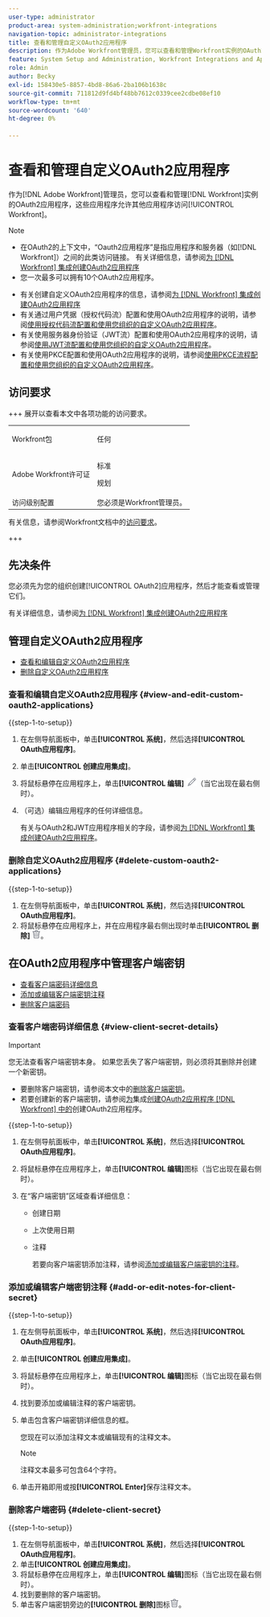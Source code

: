 ```yaml
---
user-type: administrator
product-area: system-administration;workfront-integrations
navigation-topic: administrator-integrations
title: 查看和管理自定义OAuth2应用程序
description: 作为Adobe Workfront管理员，您可以查看和管理Workfront实例的OAuth2应用程序，这些应用程序允许其他应用程序访问Workfront。
feature: System Setup and Administration, Workfront Integrations and Apps
role: Admin
author: Becky
exl-id: 158430e5-8857-4bd8-86a6-2ba106b1638c
source-git-commit: 711812d9fd4bf48bb7612c0339cee2cdbe08ef10
workflow-type: tm+mt
source-wordcount: '640'
ht-degree: 0%

---
```


# 查看和管理自定义OAuth2应用程序

作为[!DNL Adobe Workfront]管理员，您可以查看和管理[!DNL Workfront]实例的OAuth2应用程序，这些应用程序允许其他应用程序访问[!UICONTROL Workfront]。

>[!NOTE]
>
>* 在OAuth2的上下文中，“Oauth2应用程序”是指应用程序和服务器（如[!DNL Workfront]）之间的此类访问链接。 有关详细信息，请参阅[为 [!DNL Workfront] 集成创建OAuth2应用程序](../../administration-and-setup/configure-integrations/create-oauth-application.md)
>* 您一次最多可以拥有10个OAuth2应用程序。

* 有关创建自定义OAuth2应用程序的信息，请参阅[为 [!DNL Workfront] 集成创建OAuth2应用程序](../../administration-and-setup/configure-integrations/create-oauth-application.md)
* 有关通过用户凭据（授权代码流）配置和使用OAuth2应用程序的说明，请参阅[使用授权代码流配置和使用您组织的自定义OAuth2应用程序](../../wf-api/api/oauth-app-code-token-flow.md)。
* 有关使用服务器身份验证（JWT流）配置和使用OAuth2应用程序的说明，请参阅[使用JWT流配置和使用您组织的自定义OAuth2应用程序](../../wf-api/api/oauth-app-jwt-flow.md)。
* 有关使用PKCE配置和使用OAuth2应用程序的说明，请参阅[使用PKCE流程配置和使用您组织的自定义OAuth2应用程序](../../wf-api/api/oauth-app-pkce-flow.md)。

## 访问要求

+++ 展开以查看本文中各项功能的访问要求。

<table style="table-layout:auto"> 
 <col> 
 <col> 
 <tbody> 
  <tr> 
   <td role="rowheader">Workfront包</td> 
   <td><p>任何</p></td> 
  </tr> 
  <tr> 
   <td role="rowheader">Adobe Workfront许可证</td> 
   <td><p>标准</p> <p>规划</p></td> 
  </tr> 
  <tr> 
   <td role="rowheader">访问级别配置</td> 
   <td>您必须是Workfront管理员。 </td> 
  </tr> 
 </tbody> 
</table>

有关信息，请参阅Workfront文档中的[访问要求](/help/quicksilver/administration-and-setup/add-users/access-levels-and-object-permissions/access-level-requirements-in-documentation.md)。

+++

## 先决条件

您必须先为您的组织创建[!UICONTROL OAuth2]应用程序，然后才能查看或管理它们。

有关详细信息，请参阅[为 [!DNL Workfront] 集成创建OAuth2应用程序](../../administration-and-setup/configure-integrations/create-oauth-application.md)

## 管理自定义OAuth2应用程序

* [查看和编辑自定义OAuth2应用程序](#view-and-edit-custom-oauth2-applications)
* [删除自定义OAuth2应用程序](#delete-custom-oauth2-applications)

### 查看和编辑自定义OAuth2应用程序 {#view-and-edit-custom-oauth2-applications}

{{step-1-to-setup}}

1. 在左侧导航面板中，单击&#x200B;**[!UICONTROL 系统]**，然后选择&#x200B;**[!UICONTROL OAuth应用程序]**。
1. 单击&#x200B;**[!UICONTROL 创建应用集成]**。
1. 将鼠标悬停在应用程序上，单击&#x200B;**[!UICONTROL 编辑]** ![编辑图标](assets/edit-icon.png)（当它出现在最右侧时）。
1. （可选）编辑应用程序的任何详细信息。

   有关与OAuth2和JWT应用程序相关的字段，请参阅[为 [!DNL Workfront] 集成创建OAuth2应用程序](../../administration-and-setup/configure-integrations/create-oauth-application.md)。

### 删除自定义OAuth2应用程序 {#delete-custom-oauth2-applications}

{{step-1-to-setup}}

1. 在左侧导航面板中，单击&#x200B;**[!UICONTROL 系统]**，然后选择&#x200B;**[!UICONTROL OAuth应用程序]**。
1. 将鼠标悬停在应用程序上，并在应用程序最右侧出现时单击&#x200B;**[!UICONTROL 删除]** ![删除](assets/delete.png)。

## 在OAuth2应用程序中管理客户端密钥

* [查看客户端密码详细信息](#view-client-secret-details)
* [添加或编辑客户端密钥注释](#add-or-edit-notes-for-client-secret)
* [删除客户端密码](#delete-client-secret)

### 查看客户端密码详细信息 {#view-client-secret-details}

>[!IMPORTANT]
>
>您无法查看客户端密钥本身。 如果您丢失了客户端密钥，则必须将其删除并创建一个新密钥。
>
>* 要删除客户端密钥，请参阅本文中的[删除客户端密钥](#delete-client-secret)。
>* 若要创建新的客户端密钥，请参阅[为](../../administration-and-setup/configure-integrations/create-oauth-application.md#create)集成[创建OAuth2应用程序 [!DNL Workfront] 中的](../../administration-and-setup/configure-integrations/create-oauth-application.md)创建OAuth2应用程序。
>

{{step-1-to-setup}}

1. 在左侧导航面板中，单击&#x200B;**[!UICONTROL 系统]**，然后选择&#x200B;**[!UICONTROL OAuth应用程序]**。
1. 将鼠标悬停在应用程序上，单击&#x200B;**[!UICONTROL 编辑]**&#x200B;图标（当它出现在最右侧时）。
1. 在“客户端密钥”区域查看详细信息：

   * 创建日期
   * 上次使用日期
   * 注释

     若要向客户端密钥添加注释，请参阅[添加或编辑客户端密钥的注释](#add-or-edit-notes-for-client-secret)。

### 添加或编辑客户端密钥注释 {#add-or-edit-notes-for-client-secret}

{{step-1-to-setup}}

1. 在左侧导航面板中，单击&#x200B;**[!UICONTROL 系统]**，然后选择&#x200B;**[!UICONTROL OAuth应用程序]**。
1. 单击&#x200B;**[!UICONTROL 创建应用集成]**。
1. 将鼠标悬停在应用程序上，单击&#x200B;**[!UICONTROL 编辑]**&#x200B;图标（当它出现在最右侧时）。
1. 找到要添加或编辑注释的客户端密钥。
1. 单击包含客户端密钥详细信息的框。

   您现在可以添加注释文本或编辑现有的注释文本。

   >[!NOTE]
   >
   >注释文本最多可包含64个字符。

1. 单击开箱即用或按&#x200B;**[!UICONTROL Enter]**&#x200B;保存注释文本。

### 删除客户端密码 {#delete-client-secret}

{{step-1-to-setup}}

1. 在左侧导航面板中，单击&#x200B;**[!UICONTROL 系统]**，然后选择&#x200B;**[!UICONTROL OAuth应用程序]**。
1. 单击&#x200B;**[!UICONTROL 创建应用集成]**。
1. 将鼠标悬停在应用程序上，单击&#x200B;**[!UICONTROL 编辑]**&#x200B;图标（当它出现在最右侧时）。
1. 找到要删除的客户端密钥。
1. 单击客户端密钥旁边的&#x200B;**[!UICONTROL 删除]**&#x200B;图标![删除](assets/delete.png)。
